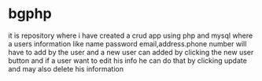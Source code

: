 # bgphp
it is repository where i have created a crud app using php and mysql where a users information like name password email,address.phone number will have to add by the user and a new user can added by clicking the new user button and if a user want to edit his info he can do that by clicking update and may also delete his information
